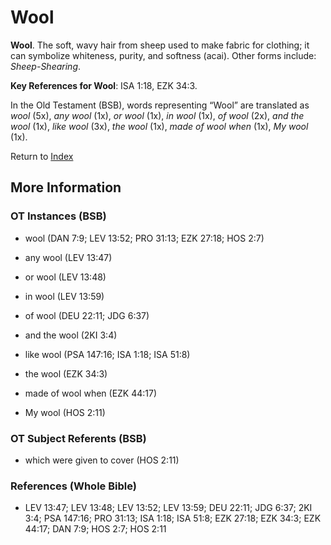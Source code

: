 # Wool
**Wool**. 
The soft, wavy hair from sheep used to make fabric for clothing; it can symbolize whiteness, purity, and softness (acai). 
Other forms include: 
*Sheep-Shearing*. 


**Key References for Wool**: 
ISA 1:18, EZK 34:3. 


In the Old Testament (BSB), words representing “Wool” are translated as 
*wool* (5x), *any wool* (1x), *or wool* (1x), *in wool* (1x), *of wool* (2x), *and the wool* (1x), *like wool* (3x), *the wool* (1x), *made of wool when* (1x), *My wool* (1x). 




Return to [Index](00-Index.md)

## More Information

### OT Instances (BSB)

* wool (DAN 7:9; LEV 13:52; PRO 31:13; EZK 27:18; HOS 2:7)

* any wool (LEV 13:47)

* or wool (LEV 13:48)

* in wool (LEV 13:59)

* of wool (DEU 22:11; JDG 6:37)

* and the wool (2KI 3:4)

* like wool (PSA 147:16; ISA 1:18; ISA 51:8)

* the wool (EZK 34:3)

* made of wool when (EZK 44:17)

* My wool (HOS 2:11)



### OT Subject Referents (BSB)

* which were given to cover (HOS 2:11)



### References (Whole Bible)

* LEV 13:47; LEV 13:48; LEV 13:52; LEV 13:59; DEU 22:11; JDG 6:37; 2KI 3:4; PSA 147:16; PRO 31:13; ISA 1:18; ISA 51:8; EZK 27:18; EZK 34:3; EZK 44:17; DAN 7:9; HOS 2:7; HOS 2:11




